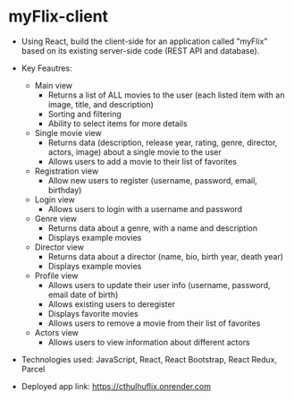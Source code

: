 # myFlix-client

- Using React, build the client-side for an application called "myFlix" based on its existing server-side code (REST API and database).

- Key Feautres:
  - Main view
    - Returns a list of ALL movies to the user (each listed item with an image, title, and description)
    - Sorting and filtering
    - Ability to select items for more details
  - Single movie view
    - Returns data (description, release year, rating, genre, director, actors, image) about a single movie to the user
    - Allows users to add a movie to their list of favorites
  - Registration view
    - Allow new users to register (username, password, email, birthday)
  - Login view
    - Allows users to login with a username and password
  - Genre view
    - Returns data about a genre, with a name and description
    - Displays example movies
  - Director view
    - Returns data about a director (name, bio, birth year, death year)
    - Displays example movies
  - Profile view
    - Allows users to update their user info (username, password, email date of birth)
    - Allows existing users to deregister
    - Displays favorite movies
    - Allows users to remove a movie from their list of favorites
  - Actors view
    - Allows users to view information about different actors

- Technologies used: JavaScript, React, React Bootstrap, React Redux, Parcel
- Deployed app link: https://cthulhuflix.onrender.com